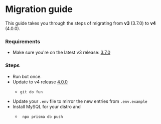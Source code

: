 # Migration guide

This guide takes you through the steps of migrating from **v3** (3.7.0) to **v4** (4.0.0).

### Requirements

- Make sure you're on the latest v3 release: [3.7.0](https://gitlab.com/cataclym/KaikiDeishuBot/-/tags/3.7.0)

### Steps

- Run bot once.
- Update to v4 release [4.0.0]("")
    - ```shell
      git do fun
- Update your `.env` file to mirror the new entries from `.env.example`
- Install MySQL for your distro and
    - ```shell 
       npx prisma db push

